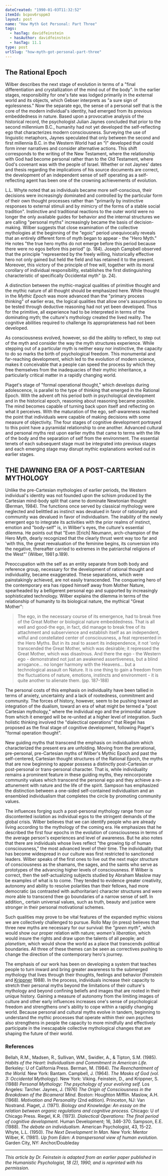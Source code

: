 ```yaml
---
dateCreated: "1990-01-03T11:32:52"
itemId: bcpov6rsppm3
layout: post
name: "How Myth Got Personal: Part Three"
tags:
  - hasTag: davidfeinstein
  - hasAuthor: davidfeinstein
  - hasTag: 11.1
type: post
urlSlug: "how-myth-got-personal-part-three"
---
```


<!--nopreview--><h2>The Rational Epoch</h2><!--/nopreview-->

Wilber describes the next stage of evolution in terms of a "final differentiation and crystallization of the mind out of the body". In the earlier stages, responsibility for one's fate was lodged primarily in the external world and its objects, which Gebser interprets as "a sure sign of egolessness." Now the separate ego, the sense of a personal self that is the core of the modern individual's identity, had emerged from its previous embeddedness in nature. Based upon a provocative analysis of the historical record, the psychologist Julian Jaynes concluded that prior to the second millennium B.C., humanity had not yet developed the self-reflecting ego that characterizes modern consciousness. Surveying the use of linguistic metaphors, Jaynes speculated that only between the second and first millennia B.C. in the Western World had an "I" developed that could form inner narratives and consider alternative actions. This shift corresponds to the writing of the New Testament, where the relationship with God had become personal rather than to the Old Testament, where God's covenant was with the people of Israel. Whether or not Jaynes' dates and thesis regarding the implications of his source documents are correct, the development of an independent sense of self operating as a self-reflecting agent has been one of the crowning achievements of evolution. 

L.L. Whyte noted that as individuals became more self-conscious, their decisions were increasingly dominated and controlled by the particular form of their own thought processes rather than "primarily by instinctive responses to external stimuli and by mimicry of the forms of a stable social tradition". Instinctive and traditional reactions to the outer world were no longer the only available guides for behavior and the internal structures we are calling "personal myths" increasingly became the basis of decision-making. Wilber suggests that close examination of the collective mythologies at the beginning of the "egoic" period unequivocally reveals that an entirely different form of myth began to appear - the "Hero Myth." He notes "the true hero myths do not emerge before this period because there were no egos before this period" (p. 184). Joseph Campbell observed that the principle "represented by the freely willing, historically effective hero not only gained but held the field and has retained it to the present. Moreover, this victory of the principle of free will, together with its moral corollary of individual responsibility, establishes the first distinguishing characteristic of specifically Occidental myth" (p. 24). 

A distinction between the mythic-magical qualities of primitive thought and the mythic nature of all thought should be emphasized here. While thought in the *Mythic Epoch* was more advanced than the "primary process thinking" of earlier eras, the logical qualities that allow one's assumptions to be tested through deductive reasoning had not yet been developed. Thus for the primitive, all experience had to be interpreted in terms of the dominating myth; the culture's mythology created the lived reality. The cognitive abilities required to challenge its appropriateness had not been developed. 

As consciousness evolved, however, so did the ability to reflect, to step out of the myth and consider the way the myth structures experience. While stepping out of a particular myth is neither easy nor instinctive, the capacity to do so marks the birth of psychological freedom. This monumental and far-reaching development, which led to the evolution of modern science, makes it conceivable that a people can speed the process by which they free themselves from the inadequacies of their mythic inheritance, a particularly critical matter in a rapidly changing world. 

Piaget's stage of "formal operational thought," which develops during adolescence, is parallel to the type of thinking that emerged in the Rational Epoch. With the advent oft his period both in psychological development and in the historical epoch, reasoning about reasoning became possible. The mind becomes capable of turning back upon itself and reflecting on what it perceives. With the maturation of the ego, self-awareness reached the point that individuals were capable of making decisions with some measure of objectivity. The four stages of cognitive development portrayed to this point have a pyramidal relationship to one another. Advanced cultural and personal myths rest upon earlier myths that came to terms with the life of the body and the separation of self from the environment. The essential tenets of each subsequent stage must be integrated into previous stages and each emerging stage may disrupt mythic explanations worked out in earlier stages. 

## THE DAWNING ERA OF A POST-CARTESIAN MYTHOLOGY 

Unlike the pre-Cartesian mythologies of earlier periods, the Western individual's identity was not founded upon the schism produced by the Cartesian mind-body split that came to dominate Newtonian thought (Berman, 1984). The functions once served by classical mythology were neglected and belittled as instinct was devalued in favor of rationality and community was devalued in favor of individualism. The inability of the newly emergent ego to integrate its activities with the prior realms of instinct, emotion and "body-self" is, in Wilber's eyes, the culture's essential dilemma. He points out that "Even [Erich] Neumann, arch-champion of the Hero Myth, dearly recognized that the clearly thrust went way too far and 'with this, the great reevaluation of the feminine begins, its conversion into the negative, thereafter carried to extremes in the patriarchal religions of the West"' (Wilber, 1981 p.189). 

Preoccupation with the self as an entity separate from both body and reference group, necessary for the development of rational thought and individuality, became exaggerated. These separations, which were painstakingly achieved, are not easily transcended. The conquering hero of the contemporary era has ripped himself away from Mother Nature, spearheaded by a belligerent personal ego and supported by increasingly sophisticated technology. Wilber explains the dilemma in terms of the relationship of humanity to its biological nature, the mythical "Great Mother": 

> The ego, in the necessary course of its emergence, had to break free of the Great Mother or biological nature embeddedness. That is all well and good-the ego, in fact, did manage to break free of its attachment and subservience and establish itself as an independent, wilful and constellated center of consciousness, a feat represented in the Hero Myths. But in its zeal to assert its independence, it not 'only transcended the Great Mother, which was desirable; it repressed the Great Mother, which was disastrous. And there the ego - the Western ego - demonstrated not just an awakened assertiveness, but a blind arrogance... no longer harmony with the Heavens... but a technological assault on Nature. It is one thing to gain a freedom from the fluctuations of nature, emotions, instincts and environment - it is quite another to alienate them. (pp. 187-188)

The personal costs of this emphasis on individuality have been tallied in terms of anxiety, uncertainty and a lack of rootedness, commitment and community. The forces of history, however, seem to be pushing toward an integration of the dualism, toward an era of what might be termed a "post Cartesian mythology," where the individual ego and the primordial nature from which it emerged will be re-united at a higher level of integration. Such holistic thinking involved the "dialectical operations" that Riegel has proposed as the final stage of cognitive development, following Piaget's "formal operation thought". 

New guiding myths that transcend the emphasis on individualism which characterized the present era are unfolding. Moving from the prerational, pre-personal, pre-Cartesian myths of Wilber's Mythic Epoch and past the self-centered, Cartesian thought structures of the Rational Epoch, the myths that are now beginning to appear possess a distinctly post-Cartesian or post-personal or trans-personal character. That is, while individuality remains a prominent feature in these guiding myths, they reincorporate community values which transcend the personal ego and they achieve a re-attunement with nature and the life of the spirit. Sampson has emphasized the distinction between a one-sided self-contained individualism and an ensembled individualism that completes the circle by promoting community values. 

The influences forging such a post-personal mythology range from our discontented isolation as individual egos to the stringent demands of the global crisis. Wilber believes that we can identify people who are already living according to the mythology of the coming era. He emphasizes that he described the first four epochs in the evolution of consciousness in terms of the average person's experiences and level of awareness. But he also notes that there are individuals whose lives reflect "the growing tip of human consciousness," the most advanced level of their time. The individuality that has become widespread in our culture was first restricted to sanctioned leaders. Wilber speaks of the first ones to live out the next major structure of consciousness as the shamans, the sages, and the saints who serve as prototypes of the advancing higher levels of consciousness. If Wilber is correct, then the self-actualizing subjects studied by Abraham Maslow may be examples of what is to come. They tended to evidence greater creativity, autonomy and ability to resolve polarities than their fellows, had more democratic (as contrasted with authoritarian) character structures and were more able to transcend thee go boundaries of a narrow sense of self. In addition,, certain universal values, such as truth, beauty and justice were stronger in their personal motivational schemes. 

Such qualities may prove to be vital features of the expanded mythic visions we are collectively challenged to pursue. Rollo May (in press) believes that three new myths are necessary for our survival: the *"green myth"*, which would show our proper relation with nature; *women's liberation*, which would insure the rights and draw upon the talents of all people; and *planetism*, which would show the world as a place that transcends political boundaries. All three of these themes can be seen as correctives pushing to change the direction of the contemporary hero's journey. 

The emphasis of our work has been on developing a system that teaches people to turn inward and bring greater awareness to the submerged mythology that lives through their thoughts, feelings and behavior (Feinstein and [Krippner](../@stanleykrippner) 1988). In the process, individuals increase their capacity to stretch their personal myths beyond the limitations of their culture's mythology and beyond confining beliefs and images that are rooted in their unique history. Gaining a measure of autonomy from the limiting images of culture and other early influences increases one's sense of psychological freedom and strengthens one's ability to cope within a rapidly changing world. Because personal and cultural myths evolve in tandem, beginning to understand the mythic processes that operate within their own psyches also strengthens in people the capacity to more mindfully and effectively participate in the inescapable collective mythological changes that are shaping the future of their world.

### References

Bellah, R.M., Madsen, R., Sullivan, WM., Swidler, A., & Tipton, S.M. (1985). *Habits of the Heart: Individualism and Commitment in American Life.* Berkeley: U of California Press. 
Berman, M. (1984). *The Reenchantment of the World.* New York: Bantam. 
Campbell, J. (1964). *The Masks of God (vol. 3: Occidental Mythology).* New York: Viking. 
Feinstein, D., and Krippner, S. (1988) *Personal Mythology: The psychology of your evolving self.* Los Angeles: Tarcher.
Jaynes, J. (1976) *The Origin of Consciousness in the Breakdown of the Bicameral Mind.* Boston: Houghton Mifflin. 
Maslow, A.H. (1968). *Motivation and Personality* (2nd edition). Princeton, NJ: Van Nostrand. 
Piaget, J. (1971). *Biology and Knowledge: An essay on the relation between organic regulations and cognitive process.* Chicago: U of Chicago Press. 
Riegel, K.R. (1973). *Dialectical Operations: The final period of cognitive development.* Human Development; 16, 346-370.
Sampson, E.E. (1988). *The debate on individualism.* American Psychologist, 43, 15-22. 
Whyte, L.L. (1950). *The Next Development In Man.* New York: Mentor 
Wilber, K. (1981). *Up from Eden: A transpersonal view of human evolution.* Garden City, NY: Anchor/Doubleday

<hr>

*This article by Dr. Feinstein is adapted from an earlier paper published in the Humanistic Psychologist, 18 (2), 1990, and is reprinted with his permission.*





